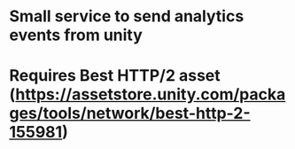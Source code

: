 # Small service to send analytics events from unity

# Requires Best HTTP/2 asset (https://assetstore.unity.com/packages/tools/network/best-http-2-155981)
